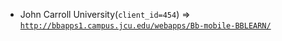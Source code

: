  - John Carroll University(`client_id=454`) => [`http://bbapps1.campus.jcu.edu/webapps/Bb-mobile-BBLEARN/`](http://bbapps1.campus.jcu.edu/webapps/Bb-mobile-BBLEARN/)
